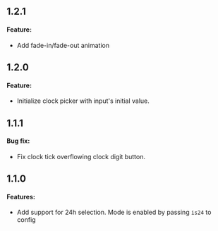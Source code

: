 ## 1.2.1
 
#### Feature:
 * Add fade-in/fade-out animation
 
 
## 1.2.0
 
#### Feature:
 * Initialize clock picker with input's initial value. 
 
## 1.1.1
 
#### Bug fix:
 * Fix clock tick overflowing clock digit button.
 

## 1.1.0 

#### Features:

* Add support for 24h selection. Mode is enabled by passing `is24` to config
 
